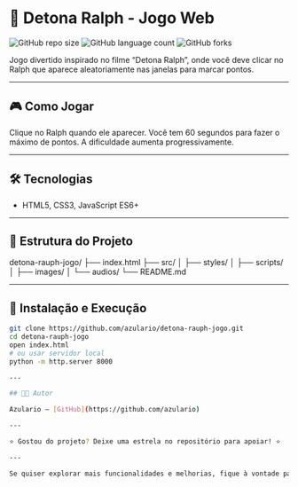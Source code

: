 # 🔨 Detona Ralph - Jogo Web

![GitHub repo size](https://img.shields.io/github/repo-size/azulario/detona-rauph-jogo)
![GitHub language count](https://img.shields.io/github/languages/count/azulario/detona-rauph-jogo)
![GitHub forks](https://img.shields.io/github/forks/azulario/detona-rauph-jogo)

Jogo divertido inspirado no filme “Detona Ralph”, onde você deve clicar no Ralph que aparece aleatoriamente nas janelas para marcar pontos.

---

## 🎮 Como Jogar

Clique no Ralph quando ele aparecer. Você tem 60 segundos para fazer o máximo de pontos. A dificuldade aumenta progressivamente.

---

## 🛠 Tecnologias

- HTML5, CSS3, JavaScript ES6+

---

## 📁 Estrutura do Projeto

detona-rauph-jogo/
├── index.html
├── src/
│ ├── styles/
│ ├── scripts/
│ ├── images/
│ └── audios/
└── README.md


---

## 🚀 Instalação e Execução

```bash
git clone https://github.com/azulario/detona-rauph-jogo.git
cd detona-rauph-jogo
open index.html
# ou usar servidor local
python -m http.server 8000

---

## 👨‍💻 Autor

Azulario – [GitHub](https://github.com/azulario)

---

⭐ Gostou do projeto? Deixe uma estrela no repositório para apoiar! ⭐

---

Se quiser explorar mais funcionalidades e melhorias, fique à vontade para conferir a documentação completa no repositório.

